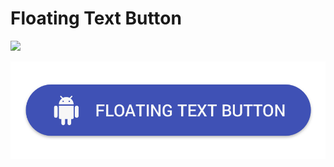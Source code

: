 # Floating Text Button

[![](https://jitpack.io/v/dimorinny/floating-text-button.svg)](https://jitpack.io/#dimorinny/floating-text-button)

<div align="center">
	<img src="/art/logo.png?raw=true" width="512">
</div>
